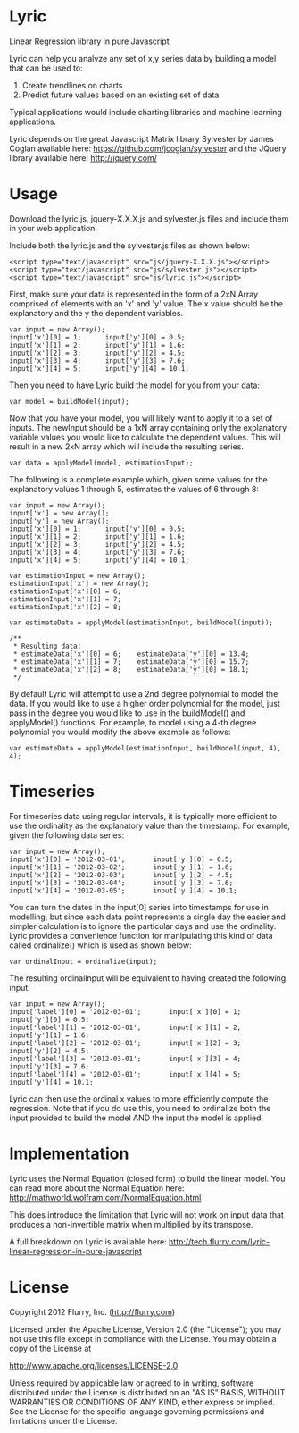 Lyric
=====

Linear Regression library in pure Javascript

Lyric can help you analyze any set of x,y series data by building a model that can be used to:
1. Create trendlines on charts
2. Predict future values based on an existing set of data

Typical applications would include charting libraries and machine learning applications. 

Lyric depends on the great Javascript Matrix library Sylvester by James Coglan available here: 
https://github.com/jcoglan/sylvester
and the JQuery library available here: http://jquery.com/

Usage
=====

Download the lyric.js, jquery-X.X.X.js and sylvester.js files and include them in your web application. 

Include both the lyric.js and the sylvester.js files as shown below:  
<!-- language: lang-html -->
    <script type="text/javascript" src="js/jquery-X.X.X.js"></script>
    <script type="text/javascript" src="js/sylvester.js"></script>
    <script type="text/javascript" src="js/lyric.js"></script>
	
First, make sure your data is represented in the form of a 2xN Array comprised of elements with an 'x' and 'y' value. The x value should be the explanatory and the y the dependent variables.
<!-- language: lang-js -->
	var input = new Array();
	input['x'][0] = 1;		input['y'][0] = 0.5;
	input['x'][1] = 2;		input['y'][1] = 1.6;	
	input['x'][2] = 3;		input['y'][2] = 4.5;
	input['x'][3] = 4;		input['y'][3] = 7.6;
	input['x'][4] = 5;		input['y'][4] = 10.1;
	
Then you need to have Lyric build the model for you from your data:
<!-- language: lang-js -->
	var model = buildModel(input);

Now that you have your model, you will likely want to apply it to a set of inputs. The newInput should be a 1xN array containing only the explanatory variable values you would like to calculate the dependent values. This will result in a new 2xN array which will include the resulting series. 
<!-- language: lang-js -->
	var data = applyModel(model, estimationInput);

The following is a complete example which, given some values for the explanatory values 1 through 5, estimates the values of 6 through 8:
<!-- language: lang-js -->
	var input = new Array();
	input['x'] = new Array();
	input['y'] = new Array();
	input['x'][0] = 1;		input['y'][0] = 0.5;
	input['x'][1] = 2;		input['y'][1] = 1.6;	
	input['x'][2] = 3;		input['y'][2] = 4.5;
	input['x'][3] = 4;		input['y'][3] = 7.6;
	input['x'][4] = 5;		input['y'][4] = 10.1;
	
	var estimationInput = new Array();
	estimationInput['x'] = new Array();
	estimationInput['x'][0] = 6;
	estimationInput['x'][1] = 7;
	estimationInput['x'][2] = 8;

	var estimateData = applyModel(estimationInput, buildModel(input));
	
	/** 
	 * Resulting data: 
	 * estimateData['x'][0] = 6; 	estimateData['y'][0] = 13.4;
	 * estimateData['x'][1] = 7; 	estimateData['y'][0] = 15.7;
	 * estimateData['x'][2] = 8; 	estimateData['y'][0] = 18.1;
	 */	

By default Lyric will attempt to use a 2nd degree polynomial to model the data. If you would like to use a higher order polynomial for the model, just pass in the degree you would like to use in the buildModel() and applyModel() functions. 
For example, to model using a 4-th degree polynomial you would modify the above example as follows:
<!-- language: lang-js -->
	var estimateData = applyModel(estimationInput, buildModel(input, 4), 4);
	
Timeseries
=====
For timeseries data using regular intervals, it is typically more efficient to use the ordinality as the explanatory value than the timestamp. For example, given the following data series:
<!-- language: lang-js -->
	var input = new Array();
	input['x'][0] = '2012-03-01';		input['y'][0] = 0.5;
	input['x'][1] = '2012-03-02';		input['y'][1] = 1.6;	
	input['x'][2] = '2012-03-03';		input['y'][2] = 4.5;
	input['x'][3] = '2012-03-04';		input['y'][3] = 7.6;
	input['x'][4] = '2012-03-05';		input['y'][4] = 10.1;
	
You can turn the dates in the input[0] series into timestamps for use in modelling, but since each data point represents a single day the easier and simpler calculation is to ignore the particular days and use the ordinality. Lyric provides a convenience function for manipulating this kind of data called ordinalize() which is used as shown below:
<!-- language: lang-js -->
	var ordinalInput = ordinalize(input);
	
The resulting ordinalInput will be equivalent to having created the following input:
<!-- language: lang-js -->
	var input = new Array();
	input['label'][0] = '2012-03-01';		input['x'][0] = 1;		input['y'][0] = 0.5;
	input['label'][1] = '2012-03-01';		input['x'][1] = 2;		input['y'][1] = 1.6;	
	input['label'][2] = '2012-03-01';		input['x'][2] = 3;		input['y'][2] = 4.5;
	input['label'][3] = '2012-03-01';		input['x'][3] = 4;		input['y'][3] = 7.6;
	input['label'][4] = '2012-03-01';		input['x'][4] = 5;		input['y'][4] = 10.1;
	
Lyric can then use the ordinal x values to more efficiently compute the regression. Note that if you do use this, you need to ordinalize both the input provided to build the model AND the input the model is applied.
	
Implementation
=====
Lyric uses the Normal Equation (closed form) to build the linear model. You can read more about the Normal Equation here:
http://mathworld.wolfram.com/NormalEquation.html

This does introduce the limitation that Lyric will not work on input data that produces a non-invertible matrix when multiplied by its transpose. 

A full breakdown on Lyric is available here: http://tech.flurry.com/lyric-linear-regression-in-pure-javascript

License 
=====
Copyright 2012 Flurry, Inc. (http://flurry.com)

Licensed under the Apache License, Version 2.0 (the "License"); you may not use this file except in compliance with the License.
You may obtain a copy of the License at

http://www.apache.org/licenses/LICENSE-2.0

Unless required by applicable law or agreed to in writing, software distributed under the License is distributed on an "AS IS" BASIS, WITHOUT WARRANTIES OR CONDITIONS OF ANY KIND, either express or implied. See the License for the specific language governing permissions and limitations under the License.

